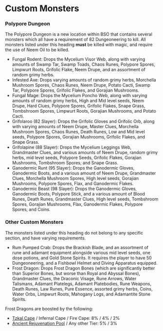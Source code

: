 # Custom Monsters

### Polypore Dungeon

The Polypore Dungeon is a new location within BSO that contains several monsters which all have a requirement of 82 Dungeoneering to kill. All monsters listed under this heading **must** be killed with magic, and require the use of Neem Oil to be killed.

* Fungal Rodent: Drops the Mycelium Visor Web, along with varying amounts of Swamp Tar, Swamp Toads, Chaos Runes, Polypore Spores, Limpwurt Roots, Grifolic Flake, Neem Drupe, and an assortment of random grimy herbs.
* Infested Axe: Drops varying amounts of random grimy herbs, Morchella Mushroom Spores, Chaos Runes, Neem Drupe, Potato Cacti, Swamp Tar, Polypore Spores, Grifolic Flakes, and Gorajian Mushrooms.
* Fungal Mage: Drops the Mycelium Poncho Web, along with varying amounts of random grimy herbs, High and Mid level seeds, Neem Drupe, Hard Clues, Polypore Spores, Grifolic Flakes, Snape Grass, Tombshroom Spores, Limpwurt Roots, Gorajian Mushrooms, and Potato Cacti.
* Grifolaroo (82 Slayer): Drops the Grifolic Gloves and Grifolic Orb, along with varying amounts of Neem Drupe, Master Clues, Morchella Mushroom Spores, Chaos Runes, Death Runes, Low and Mid level seeds, Polypore Spores, Gorajian Mushrooms, Grifolic Flakes, and Snape Grass.
* Grifolapine (88 Slayer): Drops the Mycelium Leggings Web, Grandmaster Clues, and various amounts of Neem Drupe, random grimy herbs, mid level seeds, Polypore Seeds, Grifolic Flakes, Gorajian Mushrooms, Tombshroom Spores, and Snape Grass.
* Ganodermic Runt (95 Slayer): Drops the Ganodermic Gloves, Ganodermic Boots, and a various amount of Neem Drupe, Grandmaster Clues, Morchella Mushroom Spores, High level seeds, Gorajian Mushrooms, Polypore Spores, Flax, and Ganodermic Flakes.
* Ganodermic Beast (98 Slayer): Drops the Ganodermic Gloves, Ganodermic Boots, Polypore Stick, and a various amount of Blood Runes, Death Runes, Grandmaster Clues, High level seeds, Tombshroom Spores, Gorajian Mushrooms, Flax, Ganodermic Flakes, Polypore Spores, and Coins.

### Other Custom Monsters

The monsters listed under this heading do not belong to any specific section, and have varying requirements.

* Rum Pumped Crab: Drops the Brackish Blade, and an assortment of rune and adamant equipment alongside various mid level seeds, one dose potions, and Gold Stone Spirits. It requires the player to have 50 Dungeoneering, and a Fishbowl Helmet and Diving Apparatus equipped.
* Frost Dragon: Drops Frost Dragon Bones (which are significantly better than Superior Bones, but worse than Royal and Abyssal Bones), Grandmaster Clues, the Draconic Visage, Rune Arrows, Water Talismans, Adamant Platelegs, Adamant Platebodies, Rune Weapons, Death Runes, Law Runes, Pure Essence, assorted grimy herbs, Coins, Water Orbs, Limpwurt Roots, Mahogany Logs, and Adamantite Stone Spirits.

Frost Dragons are boosted by the following:

* [Tzkal Cape](https://bso-wiki.oldschool.gg/minigames/emerged-zuk-inferno) / Infernal Cape / Fire Cape: 8% / 4% / 2%
* [Ancient Rejuvenation Pool](https://bso-wiki.oldschool.gg/skills/construction) / Any other Tier: 5% / 3%

